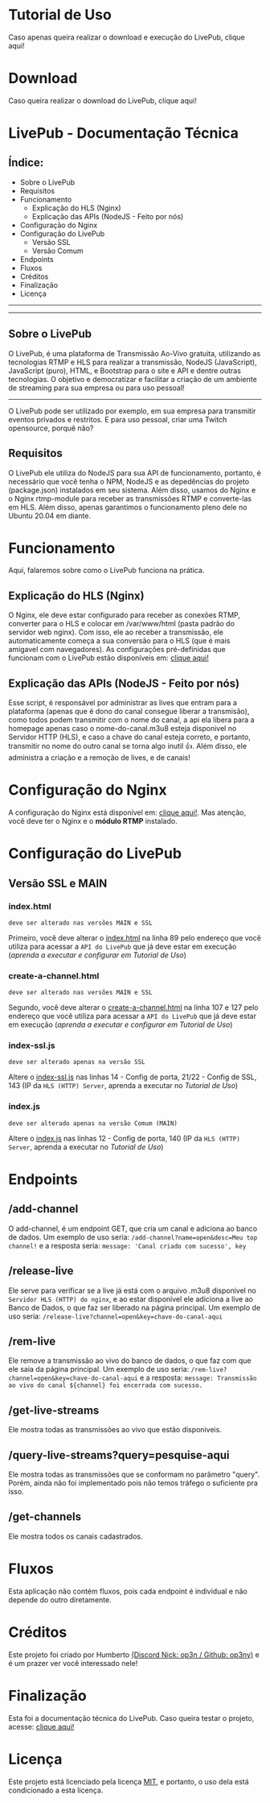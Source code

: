 # Tutorial de Uso
Caso apenas queira realizar o download e execução do LivePub, clique aqui!

# Download
Caso queira realizar o download do LivePub, clique aqui!

# LivePub - Documentação Técnica
## Índice:
- Sobre o LivePub
- Requisitos
- Funcionamento
  - Explicação do HLS (Nginx)
  - Explicação das APIs (NodeJS - Feito por nós)
- Configuração do Nginx
- Configuração do LivePub
  - Versão SSL
  - Versão Comum
- Endpoints
- Fluxos
- Créditos
- Finalização
- Licença

---
---

## Sobre o LivePub
O LivePub, é uma plataforma de Transmissão Ao-Vivo gratuita, utilizando as tecnologias RTMP e HLS para realizar a transmissão, NodeJS (JavaScript), JavaScript (puro), HTML, e Bootstrap para o site e API e dentre outras tecnologias. O objetivo e democratizar e facilitar a criação de um ambiente de streaming para sua empresa ou para uso pessoal!

---

O LivePub pode ser utilizado por exemplo, em sua empresa para transmitir eventos privados e restritos. E para uso pessoal, criar uma Twitch opensource, porquê não?


## Requisitos
O LivePub ele utiliza do NodeJS para sua API de funcionamento, portanto, é necessário que você tenha o NPM, NodeJS e as depedências do projeto (package.json) instalados em seu sistema. Além disso, usamos do Nginx e o Nginx rtmp-module para receber as transmissões RTMP e converte-las em HLS. Além disso, apenas garantimos o funcionamento pleno dele no Ubuntu 20.04 em diante.


# Funcionamento
Aqui, falaremos sobre como o LivePub funciona na prática.

## Explicação do HLS (Nginx)
O Nginx, ele deve estar configurado para receber as conexões RTMP, converter para o HLS e colocar em /var/www/html (pasta padrão do servidor web nginx). Com isso, ele ao receber a transmissão, ele automaticamente começa a sua conversão para o HLS (que é mais amigavel com navegadores). As configurações pré-definidas que funcionam com o LivePub estão disponíveis em: [clique aqui!](https://github.com/Hsyst/LivePub-200/tree/main/nginx-config-files)

## Explicação das APIs (NodeJS - Feito por nós)
Esse script, é responsável por administrar as lives que entram para a plataforma (apenas que é dono do canal consegue liberar a transmisão), como todos podem transmitir com o nome do canal, a api ela libera para a homepage apenas caso o nome-do-canal.m3u8 esteja disponivel no Servidor HTTP (HLS), e caso a chave do canal esteja correto, e portanto, transmitir no nome do outro canal se torna algo inutil 👍. Além disso, ele administra a criação e a remoção de lives, e de canais!

# Configuração do Nginx
A configuração do Nginx está disponível em: [clique aqui!](https://github.com/Hsyst/LivePub-200/tree/main/nginx-config-files). Mas atenção, você deve ter o Nginx e o **módulo RTMP** instalado.

# Configuração do LivePub
## Versão SSL e MAIN
### index.html
```
deve ser alterado nas versões MAIN e SSL
```
Primeiro, você deve alterar o [index.html](https://github.com/Hsyst/LivePub-200/blob/main/index.html) na linha 89 pelo endereço que você utiliza para acessar a `API do LivePub` que já deve estar em execução (*aprenda a executar e configurar em Tutorial de Uso*)

### create-a-channel.html
```
deve ser alterado nas versões MAIN e SSL
```
Segundo, você deve alterar o [create-a-channel.html](https://github.com/Hsyst/LivePub-200/blob/main/create-a-channel.html) na linha 107 e 127 pelo endereço que você utiliza para acessar a `API do LivePub` que já deve estar em execução (*aprenda a executar e configurar em Tutorial de Uso*)

### index-ssl.js
```
deve ser alterado apenas na versão SSL
```
Altere o [index-ssl.js](https://github.com/Hsyst/LivePub-200/blob/main/back/index-ssl.js) nas linhas 14 - Config de porta, 21/22 - Config de SSL, 143 (IP da `HLS (HTTP) Server`, aprenda a executar no *Tutorial de Uso*)

### index.js
```
deve ser alterado apenas na versão Comum (MAIN)
```
Altere o [index.js](https://github.com/Hsyst/LivePub-200/blob/main/back/index.js) nas linhas 12 - Config de porta, 140 (IP da `HLS (HTTP) Server`, aprenda a executar no *Tutorial de Uso*)



# Endpoints

## /add-channel
O add-channel, é um endpoint GET, que cria um canal e adiciona ao banco de dados. Um exemplo de uso seria: `/add-channel?name=open&desc=Meu top channel!` e a resposta seria: `message: 'Canal criado com sucesso', key`

## /release-live
Ele serve para verificar se a live já está com o arquivo .m3u8 disponivel no `Servidor HLS (HTTP) do nginx`, e ao estar disponivel ele adiciona a live ao Banco de Dados, o que faz ser liberado na página principal. Um exemplo de uso seria: `/release-live?channel=open&key=chave-do-canal-aqui`

## /rem-live
Ele remove a transmissão ao vivo do banco de dados, o que faz com que ele saia da página principal. Um exemplo de uso seria: `/rem-live?channel=open&key=chave-do-canal-aqui` e a resposta: `message: Transmissão ao vivo do canal ${channel} foi encerrada com sucesso.`

## /get-live-streams
Ele mostra todas as transmissões ao vivo que estão disponiveis.

## /query-live-streams?query=pesquise-aqui
Ele mostra todas as transmissões que se conformam no parâmetro "query". Porém, ainda não foi implementado pois não temos tráfego o suficiente pra isso.

## /get-channels
Ele mostra todos os canais cadastrados.


# Fluxos
Esta aplicação não contém fluxos, pois cada endpoint é individual e não depende do outro diretamente.

# Créditos
Este projeto foi criado por Humberto [(Discord Nick: op3n / Github: op3ny)](https://github.com/op3ny) e é um prazer ver você interessado nele!

# Finalização
Esta foi a documentação técnica do LivePub. Caso queira testar o projeto, acesse: [clique aqui!](https://hsyst.xyz/html/livepub)

# Licença
Este projeto está licenciado pela licença [MIT](https://github.com/Hsyst/LivePub-200/blob/main/LICENSE), e portanto, o uso dela está condicionado a esta licença.
